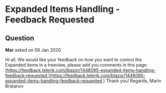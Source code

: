 # Expanded Items Handling - Feedback Requested

## Question

**Mar** asked on 06 Jan 2020

Hi all, We would like your feedback on how you want to control the Expanded items in a treeview, please add you comments in this page: [https://feedback.telerik.com/blazor/1448095-expanded-items-handling-feedback-requested.](https://feedback.telerik.com/blazor/1448095-expanded-items-handling-feedback-requested.) Thank you! Regards, Marin Bratanov
